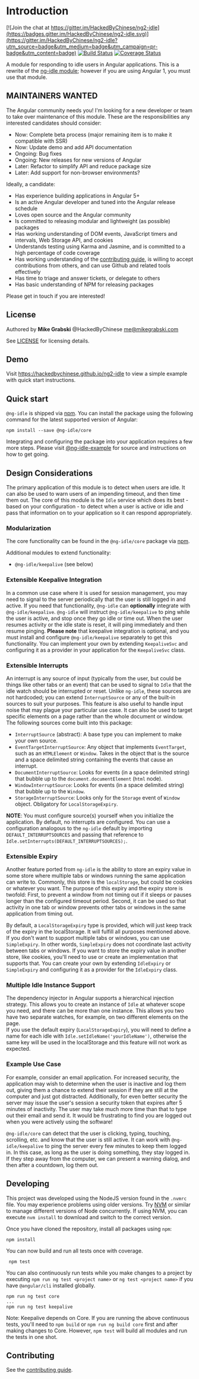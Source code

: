 # Introduction

[![Join the chat at https://gitter.im/HackedByChinese/ng2-idle](https://badges.gitter.im/HackedByChinese/ng2-idle.svg)](https://gitter.im/HackedByChinese/ng2-idle?utm_source=badge&utm_medium=badge&utm_campaign=pr-badge&utm_content=badge) [![Build Status](https://travis-ci.org/moribvndvs/ng2-idle.svg?branch=master)](https://travis-ci.org/moribvndvs/ng2-idle) [![Coverage Status](https://coveralls.io/repos/github/moribvndvs/ng2-idle/badge.svg?branch=master)](https://coveralls.io/github/moribvndvs/ng2-idle?branch=master)

A module for responding to idle users in Angular applications. This is a rewrite of the [ng-idle module](https://github.com/HackedByChinese/ng-idle); however if you are using Angular 1, you must use that module.

## MAINTAINERS WANTED

The Angular community needs you! I'm looking for a new developer or team to take over maintenance of this module. These are the responsibilities any interested candidates should consider:

- Now: Complete beta process (major remaining item is to make it compatible with SSR)
- Now: Update demo and add API documentation
- Ongoing: Bug fixes
- Ongoing: New releases for new versions of Angular
- Later: Refactor to simplify API and reduce package size
- Later: Add support for non-browser environments?

Ideally, a candidate:

- Has experience building applications in Angular 5+
- Is an active Angular developer and tuned into the Angular release schedule
- Loves open source and the Angular community
- Is committed to releasing modular and lightweight (as possible) packages
- Has working understanding of DOM events, JavaScript timers and intervals, Web Storage API, and cookies
- Understands testing using Karma and Jasmine, and is committed to a high percentage of code coverage
- Has working understanding of the [contributing guide](https://github.com/HackedByChinese/ng2-idle/blob/master/CONTRIBUTING.md), is willing to accept contributions from others, and can use Github and related tools effectively
- Has time to triage and answer tickets, or delegate to others
- Has basic understanding of NPM for releasing packages

Please get in touch if you are interested!

## License

Authored by **Mike Grabski** @HackedByChinese me@mikegrabski.com

See [LICENSE](https://github.com/HackedByChinese/ng2-idle/blob/master/LICENSE) for licensing details.

## Demo

Visit https://hackedbychinese.github.io/ng2-idle to view a simple example with quick start instructions.

## Quick start

`@ng-idle` is shipped via [npm](https://www.npmjs.com). You can install the package using the following command for the latest supported version of Angular:

```
npm install --save @ng-idle/core
```

Integrating and configuring the package into your application requires a few more steps. Please visit [@ng-idle-example](https://github.com/HackedByChinese/ng2-idle-example.git) for source and instructions on how to get going.

## Design Considerations

The primary application of this module is to detect when users are idle. It can also be used to warn users of an impending timeout, and then time them out. The core of this module is the `Idle` service which does its best - based on your configuration - to detect when a user is active or idle and pass that information on to your application so it can respond appropriately.

### Modularization

The core functionality can be found in the `@ng-idle/core` package via [npm](https://www.npmjs.com).

Additional modules to extend functionality:

- `@ng-idle/keepalive` (see below)

### Extensible Keepalive Integration

In a common use case where it is used for session management, you may need to signal to the server periodically that the user is still logged in and active. If you need that functionality, `@ng-idle` can **optionally** integrate with `@ng-idle/keepalive`. `@ng-idle` will instruct `@ng-idle/keepalive` to ping while the user is active, and stop once they go idle or time out. When the user resumes activity or the idle state is reset, it will ping immediately and then resume pinging. **Please note** that keepalive integration is optional, and you must install and configure `@ng-idle/keepalive` separately to get this functionality. You can implement your own by extending `KeepaliveSvc` and configuring it as a provider in your application for the `KeepaliveSvc` class.

### Extensible Interrupts

An interrupt is any source of input (typically from the user, but could be things like other tabs or an event) that can be used to signal to `Idle` that the idle watch should be interrupted or reset. Unlike `ng-idle`, these sources are not hardcoded; you can extend `InterruptSource` or any of the built-in sources to suit your purposes. This feature is also useful to handle input noise that may plague your particular use case. It can also be used to target specific elements on a page rather than the whole document or window. The following sources come built into this package:

- `InterruptSource` (abstract): A base type you can implement to make your own source.
- `EventTargetInterruptSource`: Any object that implements `EventTarget`, such as an `HTMLElement` or `Window`. Takes in the object that is the source and a space delimited string containing the events that cause an interrupt.
- `DocumentInterruptSource`: Looks for events (in a space delimited string) that bubble up to the `document.documentElement` (`html` node).
- `WindowInterruptSource`: Looks for events (in a space delimited string) that bubble up to the `Window`.
- `StorageInterruptSource`: Looks only for the `Storage` event of `Window` object. Obligatory for `LocalStorageExpiry`.

**NOTE**: You must configure source(s) yourself when you initialize the application. By default, no interrupts are configured. You can use a configuration analogous to the `ng-idle` default by importing `DEFAULT_INTERRUPTSOURCES` and passing that reference to `Idle.setInterrupts(DEFAULT_INTERRUPTSOURCES);`.

### Extensible Expiry

Another feature ported from `ng-idle` is the ability to store an expiry value in some store where multiple tabs or windows running the same application can write to. Commonly, this store is the `localStorage`, but could be cookies or whatever you want. The purpose of this expiry and the expiry store is twofold: First, to prevent a window from not timing out if it sleeps or pauses longer than the configured timeout period. Second, it can be used so that activity in one tab or window prevents other tabs or windows in the same application from timing out.

By default, a `LocalStorageExpiry` type is provided, which will just keep track of the expiry in the localStorage. It will fulfill all purposes mentioned above. If you don't want to support multiple tabs or windows, you can use `SimpleExpiry`. In other words, `SimpleExpiry` does not coordinate last activity between tabs or windows. If you want to store the expiry value in another store, like cookies, you'll need to use or create an implementation that supports that. You can create your own by extending `IdleExpiry` or `SimpleExpiry` and configuring it as a provider for the `IdleExpiry` class.

### Multiple Idle Instance Support

The dependency injector in Angular supports a hierarchical injection strategy. This allows you to create an instance of `Idle` at whatever scope you need, and there can be more than one instance. This allows you two have two separate watches, for example, on two different elements on the page.  
If you use the default expiry (`LocalStorageExpiry`), you will need to define a name for each idle with `Idle.setIdleName('yourIdleName')`, otherwise the same key will be used in the localStorage and this feature will not work as expected.

### Example Use Case

For example, consider an email application. For increased security, the application may wish to determine when the user is inactive and log them out, giving them a chance to extend their session if they are still at the computer and just got distracted. Additionally, for even better security the server may issue the user's session a security token that expires after 5 minutes of inactivity. The user may take much more time than that to type out their email and send it. It would be frustrating to find you are logged out when you were actively using the software!

`@ng-idle/core` can detect that the user is clicking, typing, touching, scrolling, etc. and know that the user is still active. It can work with `@ng-idle/keepalive` to ping the server every few minutes to keep them logged in. In this case, as long as the user is doing something, they stay logged in. If they step away from the computer, we can present a warning dialog, and then after a countdown, log them out.

## Developing

This project was developed using the NodeJS version found in the `.nvmrc` file. You may experience problems using older versions. Try [NVM](https://github.com/creationix/nvm) or similar to manage different versions of Node concurrently. If using NVM, you can execute `nvm install` to download and switch to the correct version.

Once you have cloned the repository, install all packages using `npm`:

```
npm install
```

You can now build and run all tests once with coverage.

```
 npm test
```

You can also continuously run tests while you make changes to a project by executing `npm run ng test <project name>` or `ng test <project name>` if you have `@angular/cli` installed globally.

```
npm run ng test core
...
npm run ng test keepalive
```

Note: Keepalive depends on Core. If you are running the above continuous tests, you'll need to `npm build` or `npm run ng build core` first and after making changes to Core. However, `npm test` will build all modules and run the tests in one shot.

## Contributing

See the [contributing guide](https://github.com/HackedByChinese/ng2-idle/blob/master/CONTRIBUTING.md).
